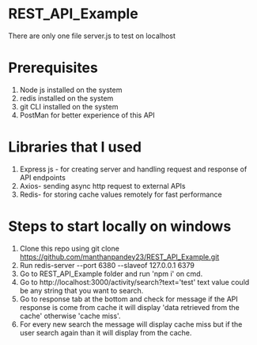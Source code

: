 # REST_API_Example
There are only one file server.js to test on localhost
# Prerequisites
  1. Node js installed on the system
  2. redis installed on the system
  3. git CLI installed on the system
  4. PostMan for better experience of this API

# Libraries that I used
  1. Express js - for creating server and handling request and response of API endpoints
  2. Axios- sending async http request to external APIs
  3. Redis- for storing cache values remotely for fast performance
# Steps to start locally on windows
  1. Clone this repo using git clone https://github.com/manthanpandey23/REST_API_Example.git 
  2. Run redis-server --port 6380 --slaveof 127.0.0.1 6379
  3. Go to REST_API_Example folder and run 'npm i' on cmd.
  4. Go to http://localhost:3000/activity/search?text='test' text value could be any string that you want to search.
  5. Go to response tab at the bottom and check for message if the API response is come from cache it will display 'data retrieved from the cache' otherwise 'cache miss'.
  6. For every new search the message will display cache miss but if the user search again than it will display from the cache.

